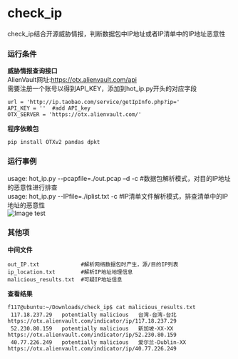 # check_ip
check_ip结合开源威胁情报，判断数据包中IP地址或者IP清单中的IP地址恶意性  

### 运行条件
**威胁情报查询接口**  
AlienVault网址:https://otx.alienvault.com/api  
需要注册一个账号以得到API_KEY，添加到hot_ip.py开头的对应字段  
```  
url = 'http://ip.taobao.com/service/getIpInfo.php?ip='  
API_KEY = ''  #add API_key  
OTX_SERVER = 'https://otx.alienvault.com/'  
```   

**程序依赖包**  
```  
pip install OTXv2 pandas dpkt     
```  
### 运行事例 
usage: hot_ip.py --pcapfile=./out.pcap –d -c  #数据包解析模式，对目的IP地址的恶意性进行排查  
usage: hot_ip.py --IPfile=./iplist.txt -c     #IP清单文件解析模式，排查清单中的IP地址的恶意性  
![Image test](https://github.com/scu-igroup/check_ip/blob/master/image/run.png)   

### 其他项 
**中间文件**   
```   
out_IP.txt             #解析网络数据包时产生，源/目的IP列表  
ip_location.txt        #解析IP地址地理信息  
malicious_results.txt  #可疑IP地址信息  
```  
**查看结果**  
```  
f117@ubuntu:~/Downloads/check_ip$ cat malicious_results.txt  
 117.18.237.29   potentially malicious   台湾-台湾-台北   https://otx.alienvault.com/indicator/ip/117.18.237.29  
 52.230.80.159   potentially malicious   新加坡-XX-XX   https://otx.alienvault.com/indicator/ip/52.230.80.159  
 40.77.226.249   potentially malicious   爱尔兰-Dublin-XX   https://otx.alienvault.com/indicator/ip/40.77.226.249  
```  


